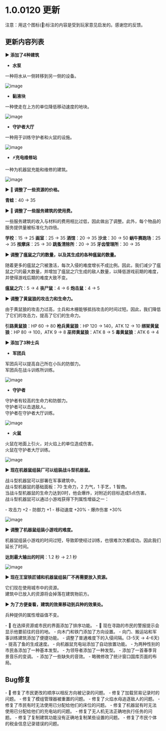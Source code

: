 # 1.0.0120 更新

注意：用这个图标(💌)标注的内容是受到玩家意见启发的。感谢您的反馈。

## 更新内容列表

**▶ 添加了4种建筑**

- **水泵**

一种将水从一侧转移到另一侧的设备。

![image](https://clan.st.dl.eccdnx.com/images//43311876/b042b4fd65a2455a4a16747e1815d339edb49baa.gif)

- **黏液块**

一种使走在上方的单位降低移动速度的地块。

![image](https://clan.st.dl.eccdnx.com/images//43311876/ead4b5716663391b63e2bc38ce07be83d26b32c1.gif)

- **守护者大厅**

一种用于训练守护者和火鼠的设施。

![image](https://clan.st.dl.eccdnx.com/images//43311876/f40d0147970366ecaab56688d1534c681cbe6a3d.gif)

- **⚡充电维修站**

一种为机器鼠充能和维修的建筑。

![image](https://clan.st.dl.eccdnx.com/images//43311876/b4ffc79c9697fbcda11568fe341d1c574cdf5319.gif)

**▶ 💌 调整了一些资源的价格。**

**青蛙**：40 → 35

**▶ 💌 调整了一些服务建筑的使用费。**

一些服务建筑的收入与材料的费用相比过低，因此做出了调整。此外，每个物品的服务提供量被标准化为四倍。

**学校**：15 → 25
**画室**：25 → 35
**酒馆**：20 → 35
**沙龙**：30 → 50
**蜗牛赛跑场**：25 → 35
**按摩床**：25 → 30
**跳蚤清除所**：20 → 35
**牙齿管理所**：30 → 35

**▶ 调整了瘟鼠之穴的数量，以及其生成的各种瘟鼠的数量。**

随着更多的瘟鼠之穴被激活，每次入侵的难度增长不成比例。因此，我们减少了瘟鼠之穴的最大数量，并增加了瘟鼠之穴生成的敌人数量，以降低游戏前期的难度，并使得游戏后期的难度大致不变。

**瘟鼠之穴**：5 → 4
**丧尸鼠**：4 → 6
**炮击鼠**：4 → 5

**▶ 调整了黄鼠狼的攻击力和生命力。**

由于黄鼠狼的攻击力过高，士兵和木栅能够抵挡攻击的时间过短。因此，我们降低了它们的攻击力，提高了它们的生命力。

**引路黄鼠狼**：HP 60 → 80
**枪兵黄鼠狼**：HP 120 → 140，ATK 12 → 10
**绑架黄鼠狼**：HP 80 → 100，ATK 9 → 8
**巫师黄鼠狼**：ATK 8 → 5
**毒黄鼠狼**：ATK 6 → 4

**▶ 添加了3种士兵**

- **军团兵**

军团兵可以提高自己所在小队的防御力。  
军团兵在战斗训练所训练。

![image](https://clan.st.dl.eccdnx.com/images//43311876/a9925377d47bfb89f77115a2438abc7088fc5278.gif)

- **守护者**

守护者有较高的生命力和防御力。  
守护者可以击退敌人。  
守护者在守护者大厅训练。

![image](https://clan.st.dl.eccdnx.com/images//43311876/8b4aff73fb682201866b0aee3cf6e7576189e4bd.gif)

- **火鼠**

火鼠在地面上引火，对火焰上的单位造成伤害。  
火鼠在守护者大厅训练。

![image](https://clan.st.dl.eccdnx.com/images//43311876/ed549f3a1543815032fa95d963562ebe27c28bad.gif)

**▶ 现在机器鼠组装厂可以组装战斗型机器鼠。**

战斗型机器鼠可以部署在军事建筑中。  
战斗型机器鼠的基础面板：70 生命力，2 力气，1 手艺，1 智商。  
当战斗型机器鼠的生命力达到0时，他会爆炸，对附近的目标造成5点伤害。  
战斗型机器鼠可以通过小游戏获得下列属性增益之一：

\- 攻击力 +2
\- 防御力 +1
\- 移动速度 +20%
\- 爆炸伤害 +30%

![image](https://clan.st.dl.eccdnx.com/images//43311876/6433e0d64a6188896f5c5c3c17c4ae151eda2c39.gif)

**▶ 调整了机器鼠组装小游戏的难度。**

机器鼠组装小游戏的时间过短，导致即使经过训练，也很难次次都成功。因此我们延长了时间。

**达到最大输出的时间**：1.2 秒 → 2.1 秒

![image](https://clan.st.dl.eccdnx.com/images//43311876/3dc4013c3f74dd372f78a78d3a806a4948819d4e.gif)

**▶ 现在王室铁匠铺和机器鼠组装厂不再需要放入资源。**

它们现在使用城市中的资源。  
建筑中已放入的资源将会掉落在建筑物前方。

**▶ 为了方便查看，建筑的效果移动到兵种的效果处。**

兵种提供的属性增益值不变。

\- 💌 在选择资源或市民的界面添加了排序功能。
\- 💌 现在寻路的市民的警报提示会显示他要前往的目的地。
\- 向木门和铁门添加了方向设置。
\- 向门、搬运站和军事训练建筑添加了便捷功能。
\- 调整了普通难度下的入侵间隔。(3-5天 → 4-6天)
\- 提高了鱼的生成速度。
\- 向机器鼠充电站添加了自动放置功能。
\- 为两种性别的市民各添加了一种基本发型。
\- 为领导者添加了一种发型。
\- 添加了一首春季背景音乐的变调。
\- 添加了一些缺失的音效。
\- 略微修改了统计窗口国库页面的布局。

## Bug修复

\- 💌 修复了市民更改的顺序以相反方向被记录的问题。
\- 修复了加载贸易记录时的问题。
\- 修复了模组管理器被重置的问题。
\- 修复了火焰水母追逐敌人的问题。
\- 修复了市民有时无法使用已分配给他们的床位的问题。
\- 修复了机器鼠有时无法使用已分配给他们的充电站的问题。
\- 修复了无人机无法正确地执行任务的问题。
\- 修复了复制建筑功能没有正确地复制某些设置的问题。
\- 修复了市民个体的税金信息记录错误的问题。
